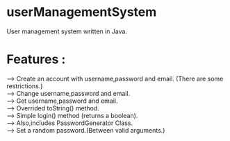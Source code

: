 # userManagementSystem
User management system written in Java.

# Features :

--> Create an account with username,password and email. (There are some restrictions.)<br/>
--> Change username,password and email.<br/>
--> Get username,password and email.<br/>
--> Overrided toString() method.<br/>
--> Simple login() method (returns a boolean).<br/>
--> Also,includes PasswordGenerator Class.<br/>
--> Set a random password.(Between valid arguments.)
